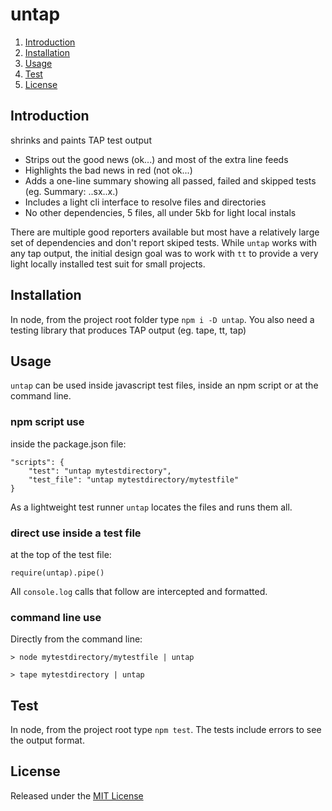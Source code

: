 # untap

1. [Introduction](#introduction)
1. [Installation](#installation)
1. [Usage](#usage)
1. [Test](#test)
1. [License](#license)


## Introduction

shrinks and paints TAP test output
* Strips out the good news (ok...) and most of the extra line feeds
* Highlights the bad news in red (not ok...)
* Adds a one-line summary showing all passed, failed and skipped tests (eg. Summary: ..sx..x.)
* Includes a light cli interface to resolve files and directories
* No other dependencies, 5 files, all under 5kb for light local instals

There are multiple good reporters available but most have a relatively large set of dependencies and don't report skiped tests.	While `untap` works with any tap output, the initial design goal was to work with `tt` to provide a very light locally installed test suit for small projects.


## Installation

In node, from the project root folder type `npm i -D untap`.
You also need a testing library that produces TAP output (eg. tape, tt, tap)


## Usage

`untap` can be used inside javascript test files, inside an npm script or at the command line.

### npm script use
inside the package.json file:
```
"scripts": {
	"test": "untap mytestdirectory",
	"test_file": "untap mytestdirectory/mytestfile"
}
```
As a lightweight test runner `untap` locates the files and runs them all.


### direct use inside a test file
at the top of the test file:
```
require(untap).pipe()
```
All `console.log` calls that follow are intercepted and formatted.


### command line use
Directly from the command line:
```
> node mytestdirectory/mytestfile | untap
```
```
> tape mytestdirectory | untap
```

## Test

In node, from the project root type `npm test`. The tests include errors to see the output format.


## License

Released under the [MIT License](http://www.opensource.org/licenses/MIT)
